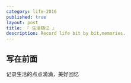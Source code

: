 ```yaml
---
category: life-2016
published: true
layout: post
title: 『 生活随记 』
description: Record life bit by bit,memories.
---
```


## 写在前面

记录生活的点点滴滴，美好回忆